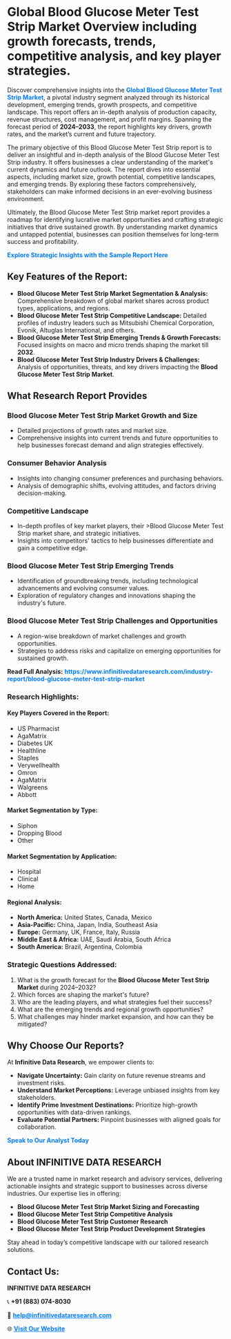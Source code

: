 <h1>Global Blood Glucose Meter Test Strip Market Overview including growth forecasts, trends, competitive analysis, and key player strategies.</h1>
<p>
Discover comprehensive insights into the 
<a href="https://www.infinitivedataresearch.com/industry-report/blood-glucose-meter-test-strip-market" rel="dofollow" style="color: #007BFF; text-decoration: none;"><strong>Global Blood Glucose Meter Test Strip Market</strong></a>, a pivotal industry segment analyzed through its historical development, emerging trends, growth prospects, and competitive landscape. This report offers an in-depth analysis of production capacity, revenue structures, cost management, and profit margins. Spanning the forecast period of <strong>2024–2033</strong>, the report highlights key drivers, growth rates, and the market’s current and future trajectory.
</p>
<p>
The primary objective of this Blood Glucose Meter Test Strip report is to deliver an insightful and in-depth analysis of the Blood Glucose Meter Test Strip industry. It offers businesses a clear understanding of the market's current dynamics and future outlook. The report dives into essential aspects, including market size, growth potential, competitive landscapes, and emerging trends. By exploring these factors comprehensively, stakeholders can make informed decisions in an ever-evolving business environment.
</p>
<p>
Ultimately, the Blood Glucose Meter Test Strip market report provides a roadmap for identifying lucrative market opportunities and crafting strategic initiatives that drive sustained growth. By understanding market dynamics and untapped potential, businesses can position themselves for long-term success and profitability.
</p>
<p>
<a href="https://www.infinitivedataresearch.com/request-sample/reportId=106083" style="color: #007BFF; text-decoration: none;"><strong>Explore Strategic Insights with the Sample Report Here</strong></a>
</p>

<h2>Key Features of the Report:</h2>
<ul>
<li><strong>Blood Glucose Meter Test Strip Market Segmentation & Analysis:</strong> Comprehensive breakdown of global market shares across product types, applications, and regions.</li>
<li><strong>Blood Glucose Meter Test Strip Competitive Landscape:</strong> Detailed profiles of industry leaders such as Mitsubishi Chemical Corporation, Evonik, Altuglas International, and others.</li>
<li><strong>Blood Glucose Meter Test Strip Emerging Trends & Growth Forecasts:</strong> Focused insights on macro and micro trends shaping the market till <strong>2032</strong>.</li>
<li><strong>Blood Glucose Meter Test Strip Industry Drivers & Challenges:</strong> Analysis of opportunities, threats, and key drivers impacting the <strong>Blood Glucose Meter Test Strip Market</strong>.</li>
</ul>

<h2>What Research Report Provides</h2>
<h3>Blood Glucose Meter Test Strip Market Growth and Size</h3>
<ul>
<li>Detailed projections of growth rates and market size.</li>
<li>Comprehensive insights into current trends and future opportunities to help businesses forecast demand and align strategies effectively.</li>
</ul>

<h3>Consumer Behavior Analysis</h3>
<ul>
<li>Insights into changing consumer preferences and purchasing behaviors.</li>
<li>Analysis of demographic shifts, evolving attitudes, and factors driving decision-making.</li>
</ul>

<h3>Competitive Landscape</h3>
<ul>
<li>In-depth profiles of key market players, their >Blood Glucose Meter Test Strip market share, and strategic initiatives.</li>
<li>Insights into competitors' tactics to help businesses differentiate and gain a competitive edge.</li>
</ul>

<h3>Blood Glucose Meter Test Strip Emerging Trends</h3>
<ul>
<li>Identification of groundbreaking trends, including technological advancements and evolving consumer values.</li>
<li>Exploration of regulatory changes and innovations shaping the industry's future.</li>
</ul>

<h3>Blood Glucose Meter Test Strip Challenges and Opportunities</h3>
<ul>
<li>A region-wise breakdown of market challenges and growth opportunities.</li>
<li>Strategies to address risks and capitalize on emerging opportunities for sustained growth.</li>
</ul>
<p><strong>Read Full Analysis:</strong> <a href="https://www.infinitivedataresearch.com/industry-report/blood-glucose-meter-test-strip-market" rel="dofollow" style="color: #007BFF; text-decoration: none;"><strong>https://www.infinitivedataresearch.com/industry-report/blood-glucose-meter-test-strip-market</strong></a></p>
<h3>Research Highlights:</h3>
<h4>Key Players Covered in the Report:</h4>
<ul><li>US Pharmacist</li><li>AgaMatrix</li><li>Diabetes UK</li><li>Healthline</li><li>Staples</li><li>Verywellhealth</li><li>Omron</li><li>AgaMatrix</li><li>Walgreens</li><li>Abbott</li></ul>
<h4>Market Segmentation by Type:</h4>
<ul><li>Siphon</li><li>Dropping Blood</li><li>Other</li></ul>
<h4>Market Segmentation by Application:</h4>
<ul><li>Hospital</li><li>Clinical</li><li>Home</li></ul>

<h4>Regional Analysis:</h4>
<ul>
<li><strong>North America:</strong> United States, Canada, Mexico</li>
<li><strong>Asia-Pacific:</strong> China, Japan, India, Southeast Asia</li>
<li><strong>Europe:</strong> Germany, UK, France, Italy, Russia</li>
<li><strong>Middle East & Africa:</strong> UAE, Saudi Arabia, South Africa</li>
<li><strong>South America:</strong> Brazil, Argentina, Colombia</li>
</ul>

<h3>Strategic Questions Addressed:</h3>
<ol>
<li>What is the growth forecast for the <strong>Blood Glucose Meter Test Strip Market</strong> during 2024–2032?</li>
<li>Which forces are shaping the market's future?</li>
<li>Who are the leading players, and what strategies fuel their success?</li>
<li>What are the emerging trends and regional growth opportunities?</li>
<li>What challenges may hinder market expansion, and how can they be mitigated?</li>
</ol>

<h2>Why Choose Our Reports?</h2>
<p>At <strong>Infinitive Data Research</strong>, we empower clients to:</p>
<ul>
<li><strong>Navigate Uncertainty:</strong> Gain clarity on future revenue streams and investment risks.</li>
<li><strong>Understand Market Perceptions:</strong> Leverage unbiased insights from key stakeholders.</li>
<li><strong>Identify Prime Investment Destinations:</strong> Prioritize high-growth opportunities with data-driven rankings.</li>
<li><strong>Evaluate Potential Partners:</strong> Pinpoint businesses with aligned goals for collaboration.</li>
</ul>
<p><a href="https://www.infinitivedataresearch.com/industry-report/blood-glucose-meter-test-strip-market" rel="dofollow" style="color: #007BFF; text-decoration: none;"><strong>Speak to Our Analyst Today</strong></a></p>

<h2>About INFINITIVE DATA RESEARCH</h2>
<p>We are a trusted name in market research and advisory services, delivering actionable insights and strategic support to businesses across diverse industries. Our expertise lies in offering:</p>
<ul>
<li><strong>Blood Glucose Meter Test Strip Market Sizing and Forecasting</strong></li>
<li><strong>Blood Glucose Meter Test Strip Competitive Analysis</strong></li>
<li><strong>Blood Glucose Meter Test Strip Customer Research</strong></li>
<li><strong>Blood Glucose Meter Test Strip Product Development Strategies</strong></li>
</ul>
<p>Stay ahead in today’s competitive landscape with our tailored research solutions.</p>

<h2>Contact Us:</h2>
<p><strong>INFINITIVE DATA RESEARCH</strong></p>
<p>📞 <strong>+91 (883) 074-8030</strong></p>
<p>📧 <strong><a href="mailto:help@infinitivedataresearch.com" style="color: #007BFF;">help@infinitivedataresearch.com</a></strong></p>
<p>🌐 <strong><a href="https://www.infinitivedataresearch.com" rel="dofollow" style="color: #007BFF;">Visit Our Website</a></strong></p>